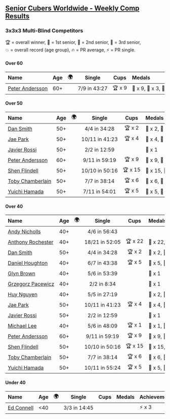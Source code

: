 <style>table {white-space: nowrap;}</style>
<link rel="stylesheet" type="text/css" href="/scw-comp/css/flags.css" />

## [Senior Cubers Worldwide - Weekly Comp Results](/scw-comp/results/)
### 3x3x3 Multi-Blind Competitors

<span style="white-space: nowrap;">🏆 = overall winner</span>, <span style="white-space: nowrap;">🥇 = 1st senior</span>, <span style="white-space: nowrap;">🥈 = 2nd senior</span>, <span style="white-space: nowrap;">🥉 = 3rd senior</span>, <span style="white-space: nowrap;">💥 = overall record (age group)</span>, <span style="white-space: nowrap;">🔥 = PR average</span>, <span style="white-space: nowrap;">⚡ = PR single</span>.

#### Over 60

| Name | Age | 🌍 | Single | Cups | Medals | Achievements |
| :-- | :--: | :--: | :--: | :--: | :-- | :-- |
| [Peter Andersson](../../persons/peter_andersson/333mbf.md) | 60+ | <i class="flag flag-SE" /> | 7/9 in 43:27 | 🏆 x 9 | 🥇 x 9, 🥈 x 3, 🥉 x 1 | 💥 x 3, ⚡ x 5 |

#### Over 50

| Name | Age | 🌍 | Single | Cups | Medals | Achievements |
| :-- | :--: | :--: | :--: | :--: | :-- | :-- |
| [Dan Smith](../../persons/dan_smith/333mbf.md) | 50+ | <i class="flag flag-US" /> | 4/4 in 34:28 | 🏆 x 2 | 🥇 x 2, 🥈 x 2, 🥉 x 1 | ⚡ x 3 |
| [Jae Park](../../persons/jae_park/333mbf.md) | 50+ | <i class="flag flag-US" /> | 10/11 in 41:23 | 🏆 x 4 | 🥇 x 4, 🥈 x 3 | 💥 x 3, ⚡ x 3 |
| [Javier Rossi](../../persons/javier_rossi/333mbf.md) | 50+ | <i class="flag flag-AR" /> | 2/2 in 12:59 |  | 🥉 x 1 | ⚡ x 1 |
| [Peter Andersson](../../persons/peter_andersson/333mbf.md) | 60+ | <i class="flag flag-SE" /> | 9/11 in 59:19 | 🏆 x 9 | 🥇 x 9, 🥈 x 3, 🥉 x 1 | 💥 x 3, ⚡ x 5 |
| [Shen Flindell](../../persons/shen_flindell/333mbf.md) | 50+ | <i class="flag flag-AU" /> | 10/10 in 50:16 | 🏆 x 15 | 🥇 x 15, 🥈 x 7, 🥉 x 3 | 💥 x 2, ⚡ x 7 |
| [Toby Chamberlain](../../persons/toby_chamberlain/333mbf.md) | 50+ | <i class="flag flag-AU" /> | 7/7 in 38:14 | 🏆 x 6 | 🥇 x 6, 🥈 x 7, 🥉 x 3 | ⚡ x 5 |
| [Yuichi Hamada](../../persons/yuichi_hamada/333mbf.md) | 50+ | <i class="flag flag-JP" /> | 7/11 in 54:01 | 🏆 x 5 | 🥇 x 5, 🥈 x 2 | ⚡ x 5 |

#### Over 40

| Name | Age | 🌍 | Single | Cups | Medals | Achievements |
| :-- | :--: | :--: | :--: | :--: | :-- | :-- |
| [Andy Nicholls](../../persons/andy_nicholls/333mbf.md) | 40+ | <i class="flag flag-GB" /> | 4/6 in 56:43 |  |  | ⚡ x 1 |
| [Anthony Rochester](../../persons/anthony_rochester/333mbf.md) | 40+ | <i class="flag flag-AU" /> | 18/21 in 52:05 | 🏆 x 22 | 🥇 x 22, 🥈 x 4, 🥉 x 2 | 💥 x 4, ⚡ x 9 |
| [Dan Smith](../../persons/dan_smith/333mbf.md) | 50+ | <i class="flag flag-US" /> | 4/4 in 34:28 | 🏆 x 2 | 🥇 x 2, 🥈 x 2, 🥉 x 1 | ⚡ x 3 |
| [Daniel Houghton](../../persons/daniel_houghton/333mbf.md) | 40+ | <i class="flag flag-CH" /> | 6/7 in 43:38 | 🏆 x 5 | 🥇 x 5, 🥈 x 4, 🥉 x 2 | ⚡ x 7 |
| [Glyn Brown](../../persons/glyn_brown/333mbf.md) | 40+ | <i class="flag flag-GB" /> | 5/6 in 53:39 |  | 🥈 x 1 | ⚡ x 1 |
| [Grzegorz Pacewicz](../../persons/grzegorz_pacewicz/333mbf.md) | 40+ | <i class="flag flag-PL" /> | 2/2 in 8:34 |  | 🥈 x 1 | ⚡ x 1 |
| [Huy Nguyen](../../persons/huy_nguyen/333mbf.md) | 40+ | <i class="flag flag-CA" /> | 5/5 in 27:19 |  | 🥈 x 2, 🥉 x 3 | ⚡ x 2 |
| [Jae Park](../../persons/jae_park/333mbf.md) | 50+ | <i class="flag flag-US" /> | 10/11 in 41:23 | 🏆 x 4 | 🥇 x 4, 🥈 x 3 | 💥 x 3, ⚡ x 3 |
| [Javier Rossi](../../persons/javier_rossi/333mbf.md) | 50+ | <i class="flag flag-AR" /> | 2/2 in 12:59 |  | 🥉 x 1 | ⚡ x 1 |
| [Michael Lee](../../persons/michael_lee/333mbf.md) | 40+ | <i class="flag flag-US" /> | 5/6 in 48:09 | 🏆 x 1 | 🥇 x 1, 🥈 x 1 | ⚡ x 2 |
| [Peter Andersson](../../persons/peter_andersson/333mbf.md) | 60+ | <i class="flag flag-SE" /> | 9/11 in 59:19 | 🏆 x 9 | 🥇 x 9, 🥈 x 3, 🥉 x 1 | 💥 x 3, ⚡ x 5 |
| [Shen Flindell](../../persons/shen_flindell/333mbf.md) | 50+ | <i class="flag flag-AU" /> | 10/10 in 50:16 | 🏆 x 15 | 🥇 x 15, 🥈 x 7, 🥉 x 3 | 💥 x 2, ⚡ x 7 |
| [Toby Chamberlain](../../persons/toby_chamberlain/333mbf.md) | 50+ | <i class="flag flag-AU" /> | 7/7 in 38:14 | 🏆 x 6 | 🥇 x 6, 🥈 x 7, 🥉 x 3 | ⚡ x 5 |
| [Yuichi Hamada](../../persons/yuichi_hamada/333mbf.md) | 50+ | <i class="flag flag-JP" /> | 10/11 in 55:24 | 🏆 x 5 | 🥇 x 5, 🥈 x 2 | ⚡ x 5 |

#### Under 40

| Name | Age | 🌍 | Single | Cups | Medals | Achievements |
| :-- | :--: | :--: | :--: | :--: | :-- | :-- |
| [Ed Connell](../../persons/ed_connell/333mbf.md) | <40 | <i class="flag flag-IE" /> | 3/3 in 14:45 |  |  | ⚡ x 3 |


<!-- Global site tag (gtag.js) - Google Analytics -->
<script async src="https://www.googletagmanager.com/gtag/js?id=UA-86348435-3"></script>
<script>window.dataLayer = window.dataLayer || []; function gtag() {dataLayer.push(arguments);} gtag('js', new Date()); gtag('config', 'UA-86348435-3');</script>
